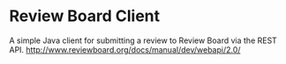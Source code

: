 Review Board Client
===================

A simple Java client for submitting a review to Review Board via the REST API.
http://www.reviewboard.org/docs/manual/dev/webapi/2.0/
